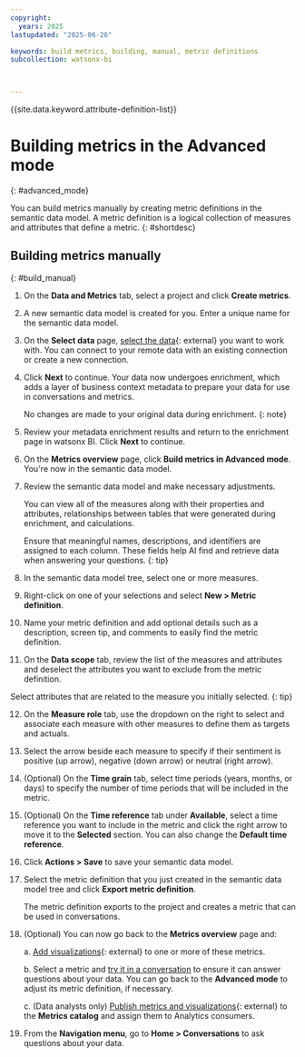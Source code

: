 ```yaml
---
copyright:
  years: 2025
lastupdated: "2025-06-26"

keywords: build metrics, building, manual, metric definitions
subcollection: watsonx-bi



---
```


{{site.data.keyword.attribute-definition-list}}


# Building metrics in the Advanced mode
{: #advanced_mode}

You can build metrics manually by creating metric definitions in the semantic data model. A metric definition is a logical collection of measures and attributes that define a metric. {: #shortdesc}

## Building metrics manually
{: #build_manual} 

1. On the **Data and Metrics** tab, select a project and click **Create metrics**. 

2. A new semantic data model is created for you. Enter a unique name for the semantic data model. 

3. On the **Select data** page, [select the data](/docs/watsonx-bi?topic=watsonx-bi-select){: external} you want to work with. You can connect to your remote data with an existing connection or create a new connection. 

4. Click **Next** to continue. Your data now undergoes enrichment, which adds a layer of business context metadata to prepare your data for use in conversations and metrics. 

   No changes are made to your original data during enrichment. 
   {: note}

5. Review your metadata enrichment results and return to the enrichment page in watsonx BI. Click **Next** to continue. 

6. On the **Metrics overview** page, click **Build metrics in Advanced mode**. You're now in the semantic data model. 

7. Review the semantic data model and make necessary adjustments. 

   You can view all of the measures along with their properties and attributes, relationships between tables that were generated during enrichment, and calculations. 

   Ensure that meaningful names, descriptions, and identifiers are assigned to each column. These fields help AI find and retrieve data when answering your questions. 
   {: tip}

8. In the semantic data model tree, select one or more measures.

9. Right-click on one of your selections and select **New > Metric definition**.  

10. Name your metric definition and add optional details such as a description, screen tip, and comments to easily find the metric definition. 

11. On the **Data scope** tab, review the list of the measures and attributes and deselect the attributes you want to exclude from the metric definition.

   Select attributes that are related to the measure you initially selected.
   {: tip}

12. On the **Measure role** tab, use the dropdown on the right to select and associate each measure with other measures to define them as targets and actuals.

13. Select the arrow beside each measure to specify if their sentiment is positive (up arrow), negative (down arrow) or neutral (right arrow).

14. (Optional) On the **Time grain** tab, select time periods (years, months, or days) to specify the number of time periods that will be included in the metric. 

15. (Optional) On the **Time reference** tab under **Available**, select a time reference you want to include in the metric and click the right arrow to move it to the **Selected** section. You can also change the **Default time reference**. 

16. Click **Actions > Save** to save your semantic data model. 

17. Select the metric definition that you just created in the semantic data model tree and click **Export metric definition**. 

    The metric definition exports to the project and creates a metric that can be used in conversations.

18. (Optional) You can now go back to the **Metrics overview** page and: 

    a. [Add visualizations](/docs/watsonx-bi?topic=watsonx-bi-add_viz_metrics){: external} to one or more of these metrics. 
    
    b. Select a metric and [try it in a conversation](/docs/watsonx-bi?topic=watsonx-bi-try_metrics) to ensure it can answer questions about your data. You can go back to the **Advanced mode** to adjust its metric definition, if necessary. 
    
    c. (Data analysts only) [Publish metrics and visualizations](/docs/watsonx-bi?topic=watsonx-bi-publish_metrics){: external} to the **Metrics catalog** and assign them to Analytics consumers. 

19. From the **Navigation menu**, go to **Home > Conversations** to ask questions about your data.
